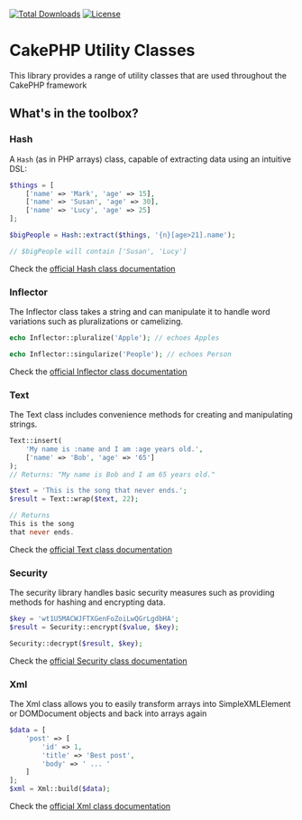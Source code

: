 [![Total Downloads](https://img.shields.io/packagist/dt/cakephp/utility.svg?style=flat-square)](https://packagist.org/packages/cakephp/utility)
[![License](https://img.shields.io/badge/license-MIT-blue.svg?style=flat-square)](LICENSE.txt)

# CakePHP Utility Classes

This library provides a range of utility classes that are used throughout the CakePHP framework

## What's in the toolbox?

### Hash

A ``Hash`` (as in PHP arrays) class, capable of extracting data using an intuitive DSL:

```php
$things = [
    ['name' => 'Mark', 'age' => 15],
    ['name' => 'Susan', 'age' => 30],
    ['name' => 'Lucy', 'age' => 25]
];

$bigPeople = Hash::extract($things, '{n}[age>21].name');

// $bigPeople will contain ['Susan', 'Lucy']
```

Check the [official Hash class documentation](https://book.cakephp.org/3.0/en/core-libraries/hash.html)

### Inflector

The Inflector class takes a string and can manipulate it to handle word variations
such as pluralizations or camelizing.

```php
echo Inflector::pluralize('Apple'); // echoes Apples

echo Inflector::singularize('People'); // echoes Person
```

Check the [official Inflector class documentation](https://book.cakephp.org/3.0/en/core-libraries/inflector.html)

### Text

The Text class includes convenience methods for creating and manipulating strings.

```php
Text::insert(
    'My name is :name and I am :age years old.',
    ['name' => 'Bob', 'age' => '65']
);
// Returns: "My name is Bob and I am 65 years old."

$text = 'This is the song that never ends.';
$result = Text::wrap($text, 22);

// Returns
This is the song
that never ends.
```

Check the [official Text class documentation](https://book.cakephp.org/3.0/en/core-libraries/text.html)

### Security

The security library handles basic security measures such as providing methods for hashing and encrypting data.

```php
$key = 'wt1U5MACWJFTXGenFoZoiLwQGrLgdbHA';
$result = Security::encrypt($value, $key);

Security::decrypt($result, $key);
```

Check the [official Security class documentation](https://book.cakephp.org/3.0/en/core-libraries/security.html)

### Xml

The Xml class allows you to easily transform arrays into SimpleXMLElement or DOMDocument objects
and back into arrays again

```php
$data = [
    'post' => [
        'id' => 1,
        'title' => 'Best post',
        'body' => ' ... '
    ]
];
$xml = Xml::build($data);
```

Check the [official Xml class documentation](https://book.cakephp.org/3.0/en/core-libraries/xml.html)
